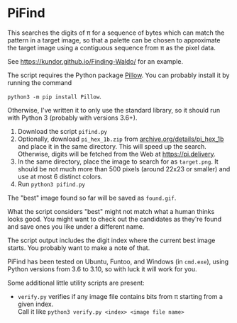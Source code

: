 # PiFind

This searches the digits of π for a sequence of bytes which can match the pattern
in a target image, so that a palette can be chosen to approximate the target image
using a contiguous sequence from π as the pixel data.

See https://kundor.github.io/Finding-Waldo/ for an example.

The script requires the Python package [Pillow](https://python-pillow.org/).
You can probably install it by running the command

`python3 -m pip install Pillow`.

Otherwise, I've written it to only use the standard library, so it should run
with Python 3 (probably with versions 3.6+).

1. Download the script `pifind.py`
2. Optionally, download `pi_hex_1b.zip` from [archive.org/details/pi\_hex\_1b](https://archive.org/details/pi_hex_1b)
   and place it in the same directory.
   This will speed up the search. Otherwise, digits will be fetched from the Web at https://pi.delivery.
3. In the same directory, place the image to search for as `target.png`. It should be not
   much more than 500 pixels (around 22x23 or smaller) and use at most 6 distinct colors.
4. Run `python3 pifind.py`

The "best" image found so far will be saved as `found.gif`.

What the script considers "best" might not match what a human thinks looks good.
You might want to check out the candidates as they're found and save ones you like
under a different name.

The script output includes the digit index where the current best image starts.
You probably want to make a note of that.

PiFind has been tested on Ubuntu, Funtoo, and Windows (in `cmd.exe`), using Python versions from 3.6 to 3.10,
so with luck it will work for you.

Some additional little utility scripts are present:

* `verify.py` verifies if any image file contains bits from π starting from a given index.  
  Call it like `python3 verify.py <index> <image file name>`


